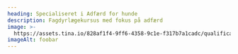 ```yaml
---
heading: Specialiseret i Adfærd for hunde
description: Fagdyrlægekursus med fokus på adfærd
image: >-
  https://assets.tina.io/828af1f4-9ff6-4358-9c1e-f317b7a1cadc/qualifications/specialisation.png
imageAlt: foobar
---
```



